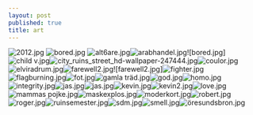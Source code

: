 ```yaml
---
layout: post
published: true
title: art
---
```

![2012.jpg]({{site.baseurl}}/assets/images/posts/2012.jpg)
![bored.jpg]({{site.baseurl}}/assets/images/posts/bored.jpg)
![alt6are.jpg]({{site.baseurl}}/assets/images/posts/alt6are.jpg)![arabhandel.jpg]({{site.baseurl}}/assets/images/posts/arabhandel.jpg)![bored.jpg]![child v.jpg]({{site.baseurl}}/assets/images/posts/child%20v.jpg)![city_ruins_street_hd-wallpaper-247444.jpg]({{site.baseurl}}/assets/images/posts/city_ruins_street_hd-wallpaper-247444.jpg)![coulor.jpg]({{site.baseurl}}/assets/images/posts/coulor.jpg)![elviradrum.jpg]({{site.baseurl}}/assets/images/posts/elviradrum.jpg)![farewell2.jpg]({{site.baseurl}}/assets/images/posts/farewell2.jpg)![farewell2.jpg]![fighter.jpg]({{site.baseurl}}/assets/images/posts/fighter.jpg)![flagburning.jpg]({{site.baseurl}}/assets/images/posts/flagburning.jpg)![fot.jpg]({{site.baseurl}}/assets/images/posts/fot.jpg)![gamla träd.jpg]({{site.baseurl}}/assets/images/posts/gamla%20tr%C3%A4d.jpg)![god.jpg]({{site.baseurl}}/assets/images/posts/god.jpg)![homo.jpg]({{site.baseurl}}/assets/images/posts/homo.jpg)![integrity.jpg]({{site.baseurl}}/assets/images/posts/integrity.jpg)![jas.jpg]({{site.baseurl}}/assets/images/posts/jas.jpg)![jas.jpg]({{site.baseurl}}/assets/images/posts/jas.jpg)![kevin.jpg]({{site.baseurl}}/assets/images/posts/kevin.jpg)![kevin2.jpg]({{site.baseurl}}/assets/images/posts/kevin2.jpg)![love.jpg]({{site.baseurl}}/assets/images/posts/love.jpg)![mammas pojke.jpg]({{site.baseurl}}/assets/images/posts/mammas%20pojke.jpg)![maskexplos.jpg]({{site.baseurl}}/assets/images/posts/maskexplos.jpg)![moderkort.jpg]({{site.baseurl}}/assets/images/posts/moderkort.jpg)![robert.jpg]({{site.baseurl}}/assets/images/posts/robert.jpg)![roger.jpg]({{site.baseurl}}/assets/images/posts/roger.jpg)![ruinsemester.jpg]({{site.baseurl}}/assets/images/posts/ruinsemester.jpg)![sdm.jpg]({{site.baseurl}}/assets/images/posts/sdm.jpg)![smell.jpg]({{site.baseurl}}/assets/images/posts/smell.jpg)![öresundsbron.jpg]({{site.baseurl}}/assets/images/posts/%C3%B6resundsbron.jpg)